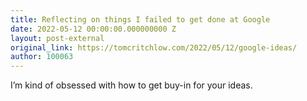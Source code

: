 ```yaml
---
title: Reflecting on things I failed to get done at Google
date: 2022-05-12 00:00:00.000000000 Z
layout: post-external
original_link: https://tomcritchlow.com/2022/05/12/google-ideas/
author: 100063
---
```


I’m kind of obsessed with how to get buy-in for your ideas.

